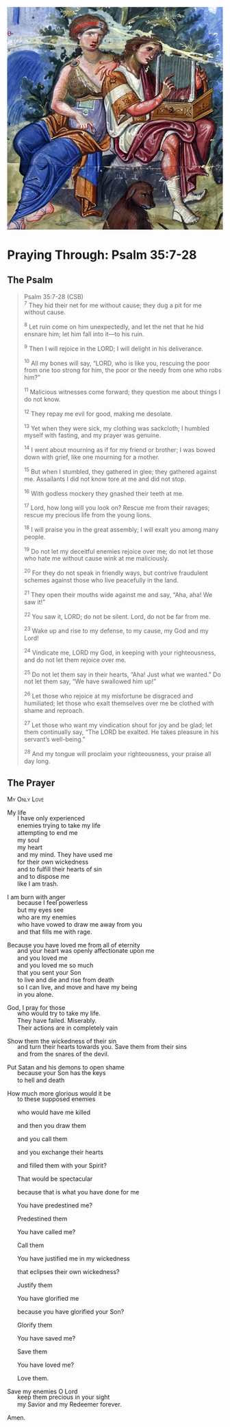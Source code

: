 <img class="intro-right" src="../images/art-paris-psalter.jpg">

<style>
  li {list-style-type: none;}
  p + ul {
    margin-top: -18px;
}
</style>

# Praying Through: Psalm 35:7-28

## The Psalm

>Psalm 35:7-28 (CSB)  
><sup>7</sup> They hid their net for me without cause; they dug a pit for me without cause. 
>
><sup>8</sup> Let ruin come on him unexpectedly, and let the net that he hid ensnare him; let him fall into it—to his ruin. 
>
><sup>9</sup> Then I will rejoice in the LORD; I will delight in his deliverance. 
>
><sup>10</sup> All my bones will say, “LORD, who is like you, rescuing the poor from one too strong for him, the poor or the needy from one who robs him?” 
>
><sup>11</sup> Malicious witnesses come forward; they question me about things I do not know. 
>
><sup>12</sup> They repay me evil for good, making me desolate. 
>
><sup>13</sup> Yet when they were sick, my clothing was sackcloth; I humbled myself with fasting, and my prayer was genuine. 
>
><sup>14</sup> I went about mourning as if for my friend or brother; I was bowed down with grief, like one mourning for a mother. 
>
><sup>15</sup> But when I stumbled, they gathered in glee; they gathered against me. Assailants I did not know tore at me and did not stop. 
>
><sup>16</sup> With godless mockery they gnashed their teeth at me. 
>
><sup>17</sup> Lord, how long will you look on? Rescue me from their ravages; rescue my precious life from the young lions. 
>
><sup>18</sup> I will praise you in the great assembly; I will exalt you among many people. 
>
><sup>19</sup> Do not let my deceitful enemies rejoice over me; do not let those who hate me without cause wink at me maliciously. 
>
><sup>20</sup> For they do not speak in friendly ways, but contrive fraudulent schemes against those who live peacefully in the land. 
>
><sup>21</sup> They open their mouths wide against me and say, “Aha, aha! We saw it!” 
>
><sup>22</sup> You saw it, LORD; do not be silent. Lord, do not be far from me. 
>
><sup>23</sup> Wake up and rise to my defense, to my cause, my God and my Lord! 
>
><sup>24</sup> Vindicate me, LORD my God, in keeping with your righteousness, and do not let them rejoice over me. 
>
><sup>25</sup> Do not let them say in their hearts, “Aha! Just what we wanted.” Do not let them say, “We have swallowed him up!” 
>
><sup>26</sup> Let those who rejoice at my misfortune be disgraced and humiliated; let those who exalt themselves over me be clothed with shame and reproach. 
>
><sup>27</sup> Let those who want my vindication shout for joy and be glad; let them continually say, “The LORD be exalted. He takes pleasure in his servant’s well-being.” 
>
><sup>28</sup> And my tongue will proclaim your righteousness, your praise all day long.

## The Prayer

<div style="font-variant: small-caps;">
My Only Love
</div>

My life
* I have only experienced
* enemies trying to take my life
* attempting to end me
* my soul
* my heart
* and my mind.
They have used me
* for their own wickedness
* and to fulfill their hearts of sin
* and to dispose me
* like I am trash.

I am burn with anger
* because I feel powerless
* but my eyes see
* who are my enemies
* who have vowed to draw me away from you
* and that fills me with rage.

Because you have loved me from all of eternity
* and your heart was openly affectionate upon me
* and you loved me
* and you loved me so much
* that you sent your Son
* to live and die and rise from death
* so I can live, and move and have my being
* in you alone.

God, I pray for those
* who would try to take my life.
* They have failed. Miserably.
* Their actions are in completely vain

Show them the wickedness of their sin
* and turn their hearts towards you.
Save them from their sins
* and from the snares of the devil.

Put Satan and his demons to open shame
* because your Son has the keys
* to hell and death

How much more glorious would it be
* to these supposed enemies
* who would have me killed
* and then you draw them
* and you call them
* and you exchange their hearts
* and filled them with your Spirit?
* That would be spectacular
* because that is what you have done for me
 
* You have predestined me?
* Predestined them
 
* You have called me?
* Call them
 
* You have justified me in my wickedness
* that eclipses their own wickedness?
* Justify them
 
* You have glorified me
* because you have glorified your Son?
* Glorify them
 
* You have saved me?
* Save them
 
* You have loved me?
* Love them.

Save my enemies O Lord
* keep them precious in your sight
* my Savior and my Redeemer forever.

Amen.
